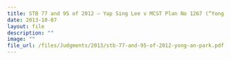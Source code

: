 ```yaml
---
title: STB 77 and 95 of 2012 – Yap Sing Lee v MCST Plan No 1267 (“Yong An Park”)
date: 2013-10-07
layout: file
description: ""
image: ""
file_url: /files/Judgments/2013/stb-77-and-95-of-2012-yong-an-park.pdf
---
```

